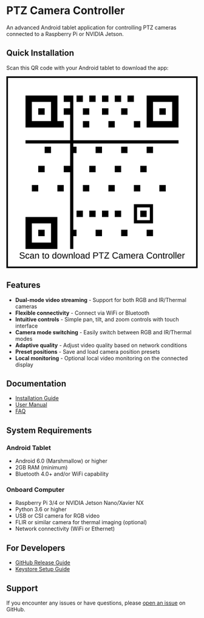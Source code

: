 # PTZ Camera Controller

An advanced Android tablet application for controlling PTZ cameras connected to a Raspberry Pi or NVIDIA Jetson.

## Quick Installation

Scan this QR code with your Android tablet to download the app:

![QR Code for Installation](../screenshots/qr_code_placeholder.svg)

## Features

- **Dual-mode video streaming** - Support for both RGB and IR/Thermal cameras
- **Flexible connectivity** - Connect via WiFi or Bluetooth
- **Intuitive controls** - Simple pan, tilt, and zoom controls with touch interface
- **Camera mode switching** - Easily switch between RGB and IR/Thermal modes
- **Adaptive quality** - Adjust video quality based on network conditions
- **Preset positions** - Save and load camera position presets
- **Local monitoring** - Optional local video monitoring on the connected display

## Documentation

- [Installation Guide](installation_guide.md)
- [User Manual](user_manual.md)
- [FAQ](faq.md)

## System Requirements

### Android Tablet
- Android 6.0 (Marshmallow) or higher
- 2GB RAM (minimum)
- Bluetooth 4.0+ and/or WiFi capability

### Onboard Computer
- Raspberry Pi 3/4 or NVIDIA Jetson Nano/Xavier NX
- Python 3.6 or higher
- USB or CSI camera for RGB video
- FLIR or similar camera for thermal imaging (optional)
- Network connectivity (WiFi or Ethernet)

## For Developers

- [GitHub Release Guide](github_release_guide.md)
- [Keystore Setup Guide](keystore_setup_guide.md)

## Support

If you encounter any issues or have questions, please [open an issue](https://github.com/YOUR_USERNAME/ptz-camera-controller/issues) on GitHub.